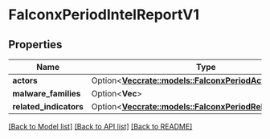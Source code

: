 # FalconxPeriodIntelReportV1

## Properties

Name | Type | Description | Notes
------------ | ------------- | ------------- | -------------
**actors** | Option<[**Vec<crate::models::FalconxPeriodActor>**](falconx.Actor.md)> |  | [optional]
**malware_families** | Option<**Vec<String>**> |  | [optional]
**related_indicators** | Option<[**Vec<crate::models::FalconxPeriodRelatedIndicator>**](falconx.RelatedIndicator.md)> |  | [optional]

[[Back to Model list]](../README.md#documentation-for-models) [[Back to API list]](../README.md#documentation-for-api-endpoints) [[Back to README]](../README.md)
